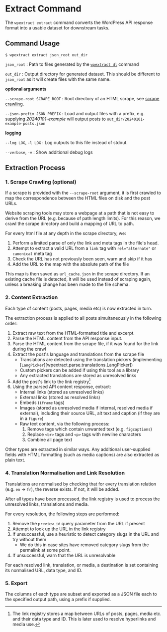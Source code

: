 # Extract Command

The `wpextract extract` command converts the WordPress API response format into a usable dataset for downstream tasks.

## Command Usage

```shell-session
$ wpextract extract json_root out_dir
```

`json_root`
: Path to files generated by the [`wpextract dl`](download.md) command

`out_dir`
: Output directory for generated dataset. This should be different to `json_root` as it will create files with the same name.

**optional arguments**

`--scrape-root SCRAPE_ROOT`
: Root directory of an HTML scrape, see [scrape crawling](#1-scrape-crawling-optional).

`--json-prefix JSON_PREFIX`
: Load and output files with a prefix, e.g. supplying _20240101-example_ will output posts to `out_dir/20240101-example-posts.json`

**logging**

`--log LOG`, `-l LOG`
: Log outputs to this file instead of stdout.

`--verbose`, `-v`
: Show additional debug logs



## Extraction Process

### 1. Scrape Crawling (optional)

If a scrape is provided with the `--scrape-root` argument, it is first crawled to map the correspondence between the HTML files on disk and the post URLs.

Website scraping tools may store a webpage at a path that is not easy to derive from the URL (e.g. because of path length limits). For this reason, we crawl the scrape directory and build a mapping of URL to path.

For every html file at any depth in the scrape directory, we:

1. Perform a limited parse of only the link and meta tags in the file's head.
2. Attempt to extract a valid URL from a `link` tag with `rel="alternate"` or `canonical` meta tag
3. Check the URL has not previously been seen, warn and skip if it has
4. Add the URL to the map with the absolute path of the file

This map is then saved as `url_cache.json` in the scrape directory. If an existing cache file is detected, it will be used instead of scraping again, unless a breaking change has been made to the file schema.

### 2. Content Extraction

Each type of content (posts, pages, media etc) is now extracted in turn.

The extraction process is applied to all posts simultaneously in the following order:

1. Extract raw text from the HTML-formatted title and excerpt.
2. Parse the HTML content from the API response input.
3. Parse the HTML content from the scrape file, if it was found for the link during the crawl
4. Extract the post's language and translations from the scrape file
   * Translations are detected using the translation pickers (implementing [`LangPicker`][wpextract.parse.translations.LangPicker])
   * Custom pickers can be added if using this tool as a library
   * Any extracted translations are stored as unresolved links
5. Add the post's link to the link registry[^linkregistry]
6. Using the parsed API content response, extract:
   * Internal links (stored as unresolved links)
   * External links (stored as resolved links)
   * Embeds (`iframe` tags)
   * Images (stored as unresolved media if internal, resolved media if external), including their source URL, alt text and caption (if they are in a `figure`)
   * Raw text content, via the following process:
     1. Remove tags which contain unwanted text (e.g. `figcaptions`)
     2. Replace `<br>` tags and `<p>` tags with newline characters
     3. Combine all page text

[^linkregistry]: The link registry stores a map between URLs of posts, pages, media etc. and their data type and ID. This is later used to resolve hyperlinks and media use.

Other types are extracted in similar ways. Any additional user-supplied fields with HTML formatting (such as media captions) are also extracted as plain text.

### 4. Translation Normalisation and Link Resolution

Translations are normalised by checking that for every translation relation (e.g. `en` -> `fr`), the reverse exists. If not, it will be added.


After all types have been processed, the link registry is used to process the unresolved links, translations and media.

For every resolution, the following steps are performed:

1. Remove the `preview_id` query parameter from the URL if present
2. Attempt to look up the URL in the link registry
3. If unsuccessful, use a heuristic to detect category slugs in the URL and try without them
   * We do this in case sites have removed category slugs from the permalink at some point.
4. If unsuccessful, warn that the URL is unresolvable

For each resolved link, translation, or media, a destination is set containing its normalised URL, data type, and ID.

### 5. Export

The columns of each type are subset and exported as a JSON file each to the specified output path, using a prefix if supplied.
